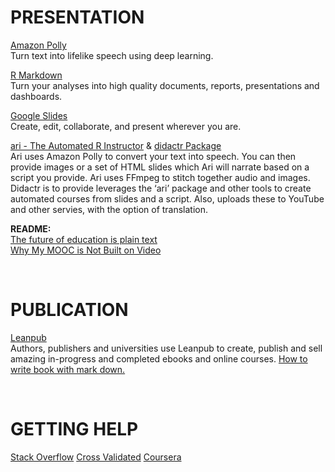 # PRESENTATION
[Amazon Polly](https://aws.amazon.com/polly/)  
Turn text into lifelike speech using deep learning.  
 
[R Markdown](https://rmarkdown.rstudio.com/)  
Turn your analyses into high quality documents, reports, presentations and dashboards.  

[Google Slides](https://www.google.com/slides/about/)  
Create, edit, collaborate, and present wherever you are.

[ari - The Automated R Instructor](https://www.coursera.org/learn/data-scientists-tools/lecture/enUSz/why-automated-videos) & [didactr Package](https://github.com/muschellij2/didactr)   
Ari uses Amazon Polly to convert your text into speech. You can then provide images or a set of HTML slides which Ari will narrate based on a script you provide. Ari uses FFmpeg to stitch together audio and images.  
Didactr is to provide leverages the ‘ari’ package and other tools to create automated courses from slides and a script. Also, uploads these to YouTube and other servies, with the option of translation.

**README:**  
[The future of education is plain text](https://simplystatistics.org/2017/06/13/the-future-of-education-is-plain-text/)  
[Why My MOOC is Not Built on Video](https://www.class-central.com/report/why-my-mooc-is-not-built-on-video/)  

<br>

# PUBLICATION
[Leanpub](https://leanpub.com/)  
Authors, publishers and universities use Leanpub to create, publish and sell amazing in-progress and completed ebooks and online courses.
[How to write book with mark down.](https://leanpub.com/markua/read#leanpub-auto-quizzes-and-exercises)  

<br>

# GETTING HELP
[Stack Overflow](https://stackoverflow.com/)
[Cross Validated](https://stats.stackexchange.com/)
[Coursera](https://www.coursera.org)






